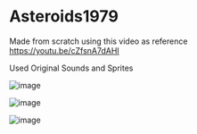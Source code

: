 # Asteroids1979

Made from scratch using this video as reference https://youtu.be/cZfsnA7dAHI

Used Original Sounds and Sprites 

![image](https://user-images.githubusercontent.com/59400159/154790180-3d72b547-f9d2-419f-a425-99d8805740d4.png)

![image](https://user-images.githubusercontent.com/59400159/154790281-1a80c9e8-feba-4721-b76c-5d60d28bb4f0.png)

![image](https://user-images.githubusercontent.com/59400159/154790225-ad80b2be-cb4b-45fc-80b3-b32b762c4fc2.png)

